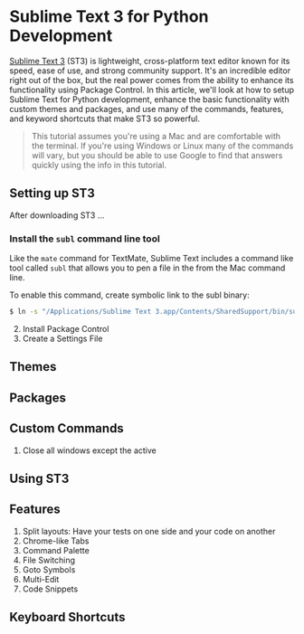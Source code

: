 # Sublime Text 3 for Python Development

[Sublime Text 3](http://www.sublimetext.com/3) (ST3) is lightweight, cross-platform text editor known for its speed, ease of use, and strong community support. It's an incredible editor right out of the box, but the real power comes from the ability to enhance its functionality using Package Control. In this article, we'll look at how to setup Sublime Text for Python development, enhance the basic functionality with custom themes and packages, and use many of the commands, features, and keyword shortcuts that make ST3 so powerful.

> This tutorial assumes you're using a Mac and are comfortable with the terminal. If you're using Windows or Linux many of the commands will vary, but you should be able to use Google to find that answers quickly using the info in this tutorial.

## Setting up ST3

After downloading ST3 ... 

### Install the `subl` command line tool

Like the `mate` command for TextMate, Sublime Text includes a command like tool called `subl` that allows you to pen a file in the from the Mac command line. 

To enable this command, create symbolic link to the subl binary:

```bash
$ ln -s "/Applications/Sublime Text 3.app/Contents/SharedSupport/bin/subl" /usr/local/bin/subl
```


2. Install Package Control
3. Create a Settings File

## Themes

## Packages

## Custom Commands

1. Close all windows except the active

## Using ST3

## Features

1. Split layouts: Have your tests on one side and your code on another
2. Chrome-like Tabs
3. Command Palette
4. File Switching
5. Goto Symbols
6. Multi-Edit
7. Code Snippets

## Keyboard Shortcuts

